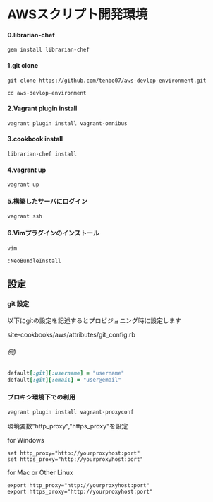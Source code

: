 # AWSスクリプト開発環境

#### 0.librarian-chef

```gem install librarian-chef```

#### 1.git clone

```git clone https://github.com/tenbo07/aws-devlop-environment.git```

```cd aws-devlop-environment```

#### 2.Vagrant plugin install

```vagrant plugin install vagrant-omnibus```

#### 3.cookbook install

```librarian-chef install```

#### 4.vagrant up

```vagrant up```

#### 5.構築したサーバにログイン

```vagrant ssh```

#### 6.Vimプラグインのインストール

```vim ```


``` :NeoBundleInstall ```


## 設定
#### git 設定
以下にgitの設定を記述するとプロビジョニング時に設定します

site-cookbooks/aws/attributes/git_config.rb

###### 例)

```site-cookbooks/aws/attributes/git_config.rb
default[:git][:username] = "username"
default[:git][:email] = "user@email"
```

#### プロキシ環境下での利用

```vagrant plugin install vagrant-proxyconf```

環境変数"http_proxy","https_proxy"を設定

for Windows

```
set http_proxy="http://yourproxyhost:port"
set https_proxy="http://yourproxyhost:port"
```

for Mac or Other Linux

```
export http_proxy="http://yourproxyhost:port"
export https_proxy="http://yourproxyhost:port"
```

